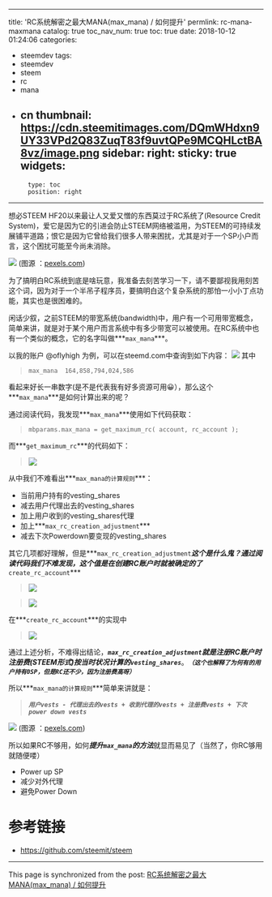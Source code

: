 
---
title: 'RC系统解密之最大MANA(max_mana) / 如何提升'
permlink: rc-mana-maxmana
catalog: true
toc_nav_num: true
toc: true
date: 2018-10-12 01:24:06
categories:
- steemdev
tags:
- steemdev
- steem
- rc
- mana
- cn
thumbnail: https://cdn.steemitimages.com/DQmWHdxn9UY33VPd2Q83ZuqT83f9uvtQPe9MCQHLctBA8vz/image.png
sidebar:
    right:
        sticky: true
widgets:
    -
        type: toc
        position: right
---


想必STEEM HF20以来最让人又爱又憎的东西莫过于RC系统了(Resource Credit System)，爱它是因为它的引进会防止STEEM网络被滥用，为STEEM的可持续发展铺平道路；恨它是因为它曾给我们很多人带来困扰，尤其是对于一个SP小户而言，这个困扰可能至今尚未消除。

![](https://cdn.steemitimages.com/DQmWHdxn9UY33VPd2Q83ZuqT83f9uvtQPe9MCQHLctBA8vz/image.png)
(图源 ：[pexels.com]( https://www.pexels.com/))

为了搞明白RC系统到底是啥玩意，我准备去刻苦学习一下，请不要鄙视我用刻苦这个词，因为对于一个半吊子程序员，要搞明白这个复杂系统的那怕一小小丁点功能，其实也是很困难的。

闲话少叙，之前STEEM的带宽系统(bandwidth)中，用户有一个可用带宽概念，简单来讲，就是对于某个用户而言系统中有多少带宽可以被使用。在RC系统中也有一个类似的概念，它的名字叫做***`max_mana`***。

以我的账户 @oflyhigh 为例，可以在steemd.com中查询到如下内容：
![](https://cdn.steemitimages.com/DQmSVYZ7ZdfJ8qQku7oPxsbGow3nFBfqqsPXRjmaPbuy8tP/image.png)
其中
>`max_mana	164,858,794,024,586`

看起来好长一串数字(是不是代表我有好多资源可用😀），那么这个***`max_mana`***是如何计算出来的呢？

通过阅读代码，我发现***`max_mana`***使用如下代码获取：
>`mbparams.max_mana = get_maximum_rc( account, rc_account );`

而***`get_maximum_rc`***的代码如下：
>![](https://cdn.steemitimages.com/DQmWdRVVUURJBqp9RrCSnWuNETpngEd2v5FABiTji9Lh5fw/image.png)

从中我们不难看出***`max_mana的计算规则`***：
* 当前用户持有的vesting_shares
* 减去用户代理出去的vesting_shares
* 加上用户收到的vesting_shares代理
* 加上***`max_rc_creation_adjustment`***
* 减去下次Powerdown要变现的vesting_shares

其它几项都好理解，但是***`max_rc_creation_adjustment`***这个是什么鬼？通过阅读代码我们不难发现，这个值是在创建RC账户时就被确定的了***`create_rc_account`***

>![](https://cdn.steemitimages.com/DQmVGa3Y1JyzUFngYX7w7PdFHfzmBgRPGXfKTLU79tErnU8/image.png)


>![](https://cdn.steemitimages.com/DQmZ7KHNPisNGQo8fdVf11PNgh6f5DB1TakdnnCafcrWRZD/image.png)

在***`create_rc_account`***的实现中
>![](https://cdn.steemitimages.com/DQmU7PgU2ADGdStmTJLxVSoQwwvRKdmA69UyvtPziag9STt/image.png)

通过上述分析，不难得出结论，***`max_rc_creation_adjustment`***就是注册RC账户时注册费(STEEM形式)按当时状况计算的***`vesting_shares`***。***`（这个也解释了为何有的用户持有0SP，但是RC还不少，因为注册费高呀）`***

所以***`max_mana的计算规则`***简单来讲就是：
>***`用户vests - 代理出去的vests + 收到代理的vests + 注册费vests + 下次power down vests`***

![](https://cdn.steemitimages.com/DQmYV1QUf6euBQwbo3vCv6zZeo7Cz2SCdDENw3GHpwPdN32/image.png)
(图源 ：[pexels.com]( https://www.pexels.com/))

所以如果RC不够用，如何***提升`max_mana`的方法***就显而易见了（当然了，你RC够用就随便喽）
* Power up SP
* 减少对外代理
* 避免Power Down

# 参考链接

* https://github.com/steemit/steem

- - -

This page is synchronized from the post: [RC系统解密之最大MANA(max_mana) / 如何提升](https://steemit.com/@oflyhigh/rc-mana-maxmana)
